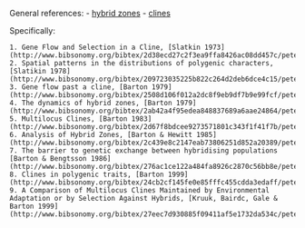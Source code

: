 General references:
    - [hybrid zones](http://www.bibsonomy.org/user/peter.ralph/hybrid_zone)
    - [clines](http://www.bibsonomy.org/user/peter.ralph/clines)

Specifically:

    1. Gene Flow and Selection in a Cline, [Slatkin 1973](http://www.bibsonomy.org/bibtex/2d38ecd27c2f3ea9ffa8426ac08dd457c/peter.ralph)
    2. Spatial patterns in the distributions of polygenic characters, [Slatikin 1978](http://www.bibsonomy.org/bibtex/209723035225b822c264d2deb6dce4c15/peter.ralph)
    3. Gene flow past a cline, [Barton 1979](http://www.bibsonomy.org/bibtex/2508d106f012a2dc8f9eb9df7b9e99fcf/peter.ralph)
    4. The dynamics of hybrid zones, [Barton 1979](http://www.bibsonomy.org/bibtex/2ab42a4f95edea848837689a6aae24864/peter.ralph)
    5. Multilocus Clines, [Barton 1983](http://www.bibsonomy.org/bibtex/2d67f8bdcee9273571801c343f1f41f7b/peter.ralph)
    6. Analysis of Hybrid Zones, [Barton & Hewitt 1985](http://www.bibsonomy.org/bibtex/2c439e8c2147eab73806251d852a20389/peter.ralph)
    7. The barrier to genetic exchange between hybridising populations [Barton & Bengtsson 1986](http://www.bibsonomy.org/bibtex/276ac1ce122a484fa8926c2870c56bb8e/peter.ralph)
    8. Clines in polygenic traits, [Barton 1999](http://www.bibsonomy.org/bibtex/24cb2cf145fe0e85fffc455cdda3edaff/peter.ralph)
    9. A Comparison of Multilocus Clines Maintained by Environmental Adaptation or by Selection Against Hybrids, [Kruuk, Bairdc, Gale & Barton 1999](http://www.bibsonomy.org/bibtex/27eec7d930885f09411af5e1732da534c/peter.ralph)
